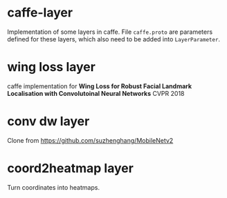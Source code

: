 # caffe-layer
Implementation of some layers in caffe.
File `caffe.proto` are parameters defined for these layers, which also need to be added into `LayerParameter`.

# wing loss layer
caffe implementation for **Wing Loss for Robust Facial Landmark Localisation with Convolutoinal Neural Networks** CVPR 2018

# conv dw layer
Clone from https://github.com/suzhenghang/MobileNetv2

# coord2heatmap layer
Turn coordinates into heatmaps.